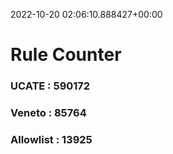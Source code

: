 2022-10-20 02:06:10.888427+00:00
# Rule Counter 
 ### UCATE : 590172

 ### Veneto : 85764

 ### Allowlist : 13925